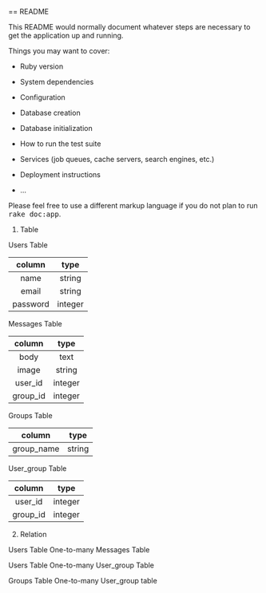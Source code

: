 == README

This README would normally document whatever steps are necessary to get the
application up and running.

Things you may want to cover:

* Ruby version

* System dependencies

* Configuration

* Database creation

* Database initialization

* How to run the test suite

* Services (job queues, cache servers, search engines, etc.)

* Deployment instructions

* ...


Please feel free to use a different markup language if you do not plan to run
<tt>rake doc:app</tt>.

1. Table

  Users Table

  |column|type|
  |:---:|:---:|
  |name|string|
  |email|string|
  |password|integer|

  Messages Table

  |column|type|
  |:---:|:---:|
  |body|text|
  |image|string|
  |user_id|integer|
  |group_id|integer|

  Groups Table

  |column|type|
  |:---:|:---:|
  |group_name|string|


  User_group Table

  |column|type|
  |:---:|:---:|
  |user_id|integer|
  |group_id|integer|


2. Relation

  Users Table   One-to-many   Messages Table

  Users Table   One-to-many   User_group Table

  Groups Table   One-to-many   User_group table
